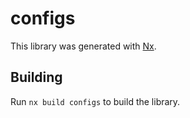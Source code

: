 # configs

This library was generated with [Nx](https://nx.dev).

## Building

Run `nx build configs` to build the library.
